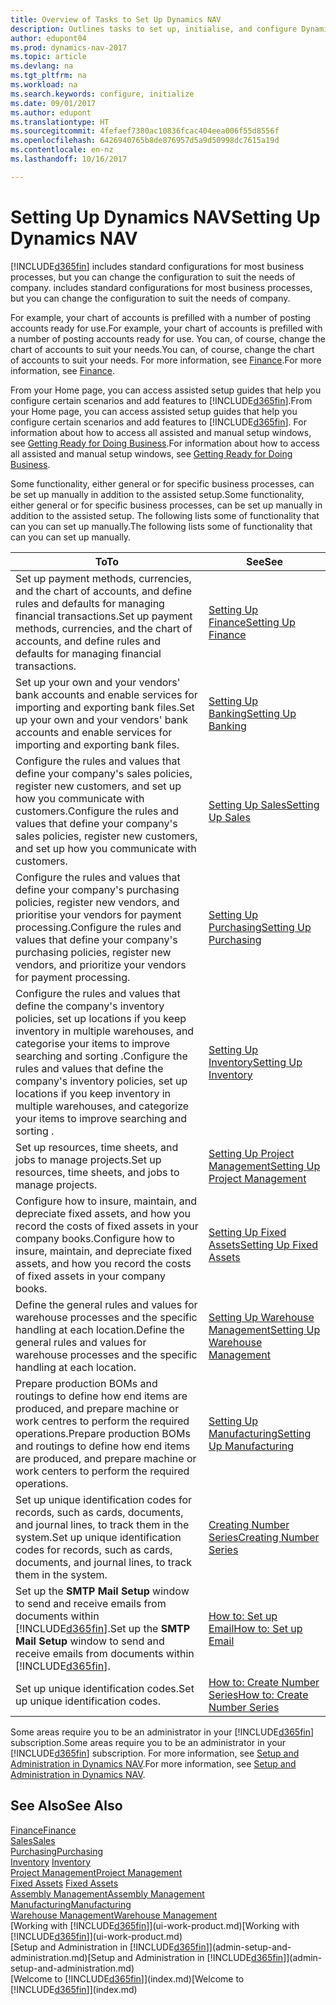 ```yaml
---
title: Overview of Tasks to Set Up Dynamics NAV
description: Outlines tasks to set up, initialise, and configure Dynamics NAV to suit your needs.
author: edupont04
ms.prod: dynamics-nav-2017
ms.topic: article
ms.devlang: na
ms.tgt_pltfrm: na
ms.workload: na
ms.search.keywords: configure, initialize
ms.date: 09/01/2017
ms.author: edupont
ms.translationtype: HT
ms.sourcegitcommit: 4fefaef7380ac10836fcac404eea006f55d8556f
ms.openlocfilehash: 6426940765b8de876957d5a9d50998dc7615a19d
ms.contentlocale: en-nz
ms.lasthandoff: 10/16/2017

---
```

# <a name="setting-up-dynamics-nav"></a><span data-ttu-id="eccb7-103">Setting Up Dynamics NAV</span><span class="sxs-lookup"><span data-stu-id="eccb7-103">Setting Up Dynamics NAV</span></span>
[!INCLUDE[d365fin](includes/d365fin_md.md)]<span data-ttu-id="eccb7-104"> includes standard configurations for most business processes, but you can change the configuration to suit the needs of company.</span><span class="sxs-lookup"><span data-stu-id="eccb7-104"> includes standard configurations for most business processes, but you can change the configuration to suit the needs of company.</span></span>

<span data-ttu-id="eccb7-105">For example, your chart of accounts is prefilled with a number of posting accounts ready for use.</span><span class="sxs-lookup"><span data-stu-id="eccb7-105">For example, your chart of accounts is prefilled with a number of posting accounts ready for use.</span></span> <span data-ttu-id="eccb7-106">You can, of course, change the chart of accounts to suit your needs.</span><span class="sxs-lookup"><span data-stu-id="eccb7-106">You can, of course, change the chart of accounts to suit your needs.</span></span> <span data-ttu-id="eccb7-107">For more information, see [Finance](finance.md).</span><span class="sxs-lookup"><span data-stu-id="eccb7-107">For more information, see [Finance](finance.md).</span></span>

<span data-ttu-id="eccb7-108">From your Home page, you can access assisted setup guides that help you configure certain scenarios and add features to [!INCLUDE[d365fin](includes/d365fin_md.md)].</span><span class="sxs-lookup"><span data-stu-id="eccb7-108">From your Home page, you can access assisted setup guides that help you configure certain scenarios and add features to [!INCLUDE[d365fin](includes/d365fin_md.md)].</span></span> <span data-ttu-id="eccb7-109">For information about how to access all assisted and manual setup windows, see [Getting Ready for Doing Business](ui-get-ready-business.md).</span><span class="sxs-lookup"><span data-stu-id="eccb7-109">For information about how to access all assisted and manual setup windows, see [Getting Ready for Doing Business](ui-get-ready-business.md).</span></span>

<span data-ttu-id="eccb7-110">Some functionality, either general or for specific business processes, can be set up manually in addition to the assisted setup.</span><span class="sxs-lookup"><span data-stu-id="eccb7-110">Some functionality, either general or for specific business processes, can be set up manually in addition to the assisted setup.</span></span> <span data-ttu-id="eccb7-111">The following lists some of functionality that can you can set up manually.</span><span class="sxs-lookup"><span data-stu-id="eccb7-111">The following lists some of functionality that can you can set up manually.</span></span>

| <span data-ttu-id="eccb7-112">To</span><span class="sxs-lookup"><span data-stu-id="eccb7-112">To</span></span> | <span data-ttu-id="eccb7-113">See</span><span class="sxs-lookup"><span data-stu-id="eccb7-113">See</span></span> |
| --- | --- |
| <span data-ttu-id="eccb7-114">Set up payment methods, currencies, and the chart of accounts, and define rules and defaults for managing financial transactions.</span><span class="sxs-lookup"><span data-stu-id="eccb7-114">Set up payment methods, currencies, and the chart of accounts, and define rules and defaults for managing financial transactions.</span></span> |[<span data-ttu-id="eccb7-115">Setting Up Finance</span><span class="sxs-lookup"><span data-stu-id="eccb7-115">Setting Up Finance</span></span>](finance-setup-finance.md) |
| <span data-ttu-id="eccb7-116">Set up your own and your vendors' bank accounts and enable services for importing and exporting bank files.</span><span class="sxs-lookup"><span data-stu-id="eccb7-116">Set up your own and your vendors' bank accounts and enable services for importing and exporting bank files.</span></span> |[<span data-ttu-id="eccb7-117">Setting Up Banking</span><span class="sxs-lookup"><span data-stu-id="eccb7-117">Setting Up Banking</span></span>](bank-setup-banking.md) |
| <span data-ttu-id="eccb7-118">Configure the rules and values that define your company's sales policies, register new customers, and set up how you communicate with customers.</span><span class="sxs-lookup"><span data-stu-id="eccb7-118">Configure the rules and values that define your company's sales policies, register new customers, and set up how you communicate with customers.</span></span> |[<span data-ttu-id="eccb7-119">Setting Up Sales</span><span class="sxs-lookup"><span data-stu-id="eccb7-119">Setting Up Sales</span></span>](sales-setup-sales.md) |
| <span data-ttu-id="eccb7-120">Configure the rules and values that define your company's purchasing policies, register new vendors, and prioritise your vendors for payment processing.</span><span class="sxs-lookup"><span data-stu-id="eccb7-120">Configure the rules and values that define your company's purchasing policies, register new vendors, and prioritize your vendors for payment processing.</span></span> |[<span data-ttu-id="eccb7-121">Setting Up Purchasing</span><span class="sxs-lookup"><span data-stu-id="eccb7-121">Setting Up Purchasing</span></span>](purchasing-setup-purchasing.md) |
| <span data-ttu-id="eccb7-122">Configure the rules and values that define the company's inventory policies, set up locations if you keep inventory in multiple warehouses, and categorise your items to improve searching and sorting .</span><span class="sxs-lookup"><span data-stu-id="eccb7-122">Configure the rules and values that define the company's inventory policies, set up locations if you keep inventory in multiple warehouses, and categorize your items to improve searching and sorting .</span></span> |[<span data-ttu-id="eccb7-123">Setting Up Inventory</span><span class="sxs-lookup"><span data-stu-id="eccb7-123">Setting Up Inventory</span></span>](inventory-setup-inventory.md) |
| <span data-ttu-id="eccb7-124">Set up resources, time sheets, and jobs to manage projects.</span><span class="sxs-lookup"><span data-stu-id="eccb7-124">Set up resources, time sheets, and jobs to manage projects.</span></span> |[<span data-ttu-id="eccb7-125">Setting Up Project Management</span><span class="sxs-lookup"><span data-stu-id="eccb7-125">Setting Up Project Management</span></span>](projects-setup-projects.md) |
| <span data-ttu-id="eccb7-126">Configure how to insure, maintain, and depreciate fixed assets, and how you record the costs of fixed assets in your company books.</span><span class="sxs-lookup"><span data-stu-id="eccb7-126">Configure how to insure, maintain, and depreciate fixed assets, and how you record the costs of fixed assets in your company books.</span></span> |[<span data-ttu-id="eccb7-127">Setting Up Fixed Assets</span><span class="sxs-lookup"><span data-stu-id="eccb7-127">Setting Up Fixed Assets</span></span>](fa-setup.md) |
|<span data-ttu-id="eccb7-128">Define the general rules and values for warehouse processes and the specific handling at each location.</span><span class="sxs-lookup"><span data-stu-id="eccb7-128">Define the general rules and values for warehouse processes and the specific handling at each location.</span></span>|[<span data-ttu-id="eccb7-129">Setting Up Warehouse Management</span><span class="sxs-lookup"><span data-stu-id="eccb7-129">Setting Up Warehouse Management</span></span>](warehouse-setup-warehouse.md)|
|<span data-ttu-id="eccb7-130">Prepare production BOMs and routings to define how end items are produced, and prepare machine or work centres to perform the required operations.</span><span class="sxs-lookup"><span data-stu-id="eccb7-130">Prepare production BOMs and routings to define how end items are produced, and prepare machine or work centers to perform the required operations.</span></span>|[<span data-ttu-id="eccb7-131">Setting Up Manufacturing</span><span class="sxs-lookup"><span data-stu-id="eccb7-131">Setting Up Manufacturing</span></span>](production-configure-production-processes.md)|
| <span data-ttu-id="eccb7-132">Set up unique identification codes for records, such as cards, documents, and journal lines, to track them in the system.</span><span class="sxs-lookup"><span data-stu-id="eccb7-132">Set up unique identification codes for records, such as cards, documents, and journal lines, to track them in the system.</span></span> |[<span data-ttu-id="eccb7-133">Creating Number Series</span><span class="sxs-lookup"><span data-stu-id="eccb7-133">Creating Number Series</span></span>](ui-create-number-series.md) |
| <span data-ttu-id="eccb7-134">Set up the **SMTP Mail Setup** window to send and receive emails from documents within [!INCLUDE[d365fin](includes/d365fin_md.md)].</span><span class="sxs-lookup"><span data-stu-id="eccb7-134">Set up the **SMTP Mail Setup** window to send and receive emails from documents within [!INCLUDE[d365fin](includes/d365fin_md.md)].</span></span> |[<span data-ttu-id="eccb7-135">How to: Set up Email</span><span class="sxs-lookup"><span data-stu-id="eccb7-135">How to: Set up Email</span></span>](madeira-how-setup-email.md) |
| <span data-ttu-id="eccb7-136">Set up unique identification codes.</span><span class="sxs-lookup"><span data-stu-id="eccb7-136">Set up unique identification codes.</span></span> |[<span data-ttu-id="eccb7-137">How to: Create Number Series</span><span class="sxs-lookup"><span data-stu-id="eccb7-137">How to: Create Number Series</span></span>](ui-create-number-series.md) |

<span data-ttu-id="eccb7-138">Some areas require you to be an administrator in your [!INCLUDE[d365fin](includes/d365fin_md.md)] subscription.</span><span class="sxs-lookup"><span data-stu-id="eccb7-138">Some areas require you to be an administrator in your [!INCLUDE[d365fin](includes/d365fin_md.md)] subscription.</span></span> <span data-ttu-id="eccb7-139">For more information, see [Setup and Administration in Dynamics NAV](admin-setup-and-administration.md).</span><span class="sxs-lookup"><span data-stu-id="eccb7-139">For more information, see [Setup and Administration in Dynamics NAV](admin-setup-and-administration.md).</span></span>  

## <a name="see-also"></a><span data-ttu-id="eccb7-140">See Also</span><span class="sxs-lookup"><span data-stu-id="eccb7-140">See Also</span></span>
[<span data-ttu-id="eccb7-141">Finance</span><span class="sxs-lookup"><span data-stu-id="eccb7-141">Finance</span></span>](finance.md)  
[<span data-ttu-id="eccb7-142">Sales</span><span class="sxs-lookup"><span data-stu-id="eccb7-142">Sales</span></span>](sales-manage-sales.md)  
[<span data-ttu-id="eccb7-143">Purchasing</span><span class="sxs-lookup"><span data-stu-id="eccb7-143">Purchasing</span></span>](purchasing-manage-purchasing.md)  
<span data-ttu-id="eccb7-144">[Inventory](inventory-manage-inventory.md)  </span><span class="sxs-lookup"><span data-stu-id="eccb7-144">[Inventory](inventory-manage-inventory.md)  </span></span>  
[<span data-ttu-id="eccb7-145">Project Management</span><span class="sxs-lookup"><span data-stu-id="eccb7-145">Project Management</span></span>](projects-manage-projects.md)  
<span data-ttu-id="eccb7-146">[Fixed Assets](fa-manage.md)  </span><span class="sxs-lookup"><span data-stu-id="eccb7-146">[Fixed Assets](fa-manage.md)  </span></span>  
[<span data-ttu-id="eccb7-147">Assembly Management</span><span class="sxs-lookup"><span data-stu-id="eccb7-147">Assembly Management</span></span>](assembly-assemble-items.md)  
[<span data-ttu-id="eccb7-148">Manufacturing</span><span class="sxs-lookup"><span data-stu-id="eccb7-148">Manufacturing</span></span>](production-manage-manufacturing.md)  
[<span data-ttu-id="eccb7-149">Warehouse Management</span><span class="sxs-lookup"><span data-stu-id="eccb7-149">Warehouse Management</span></span>](warehouse-manage-warehouse.md)  
<span data-ttu-id="eccb7-150">[Working with [!INCLUDE[d365fin](includes/d365fin_md.md)]](ui-work-product.md)</span><span class="sxs-lookup"><span data-stu-id="eccb7-150">[Working with [!INCLUDE[d365fin](includes/d365fin_md.md)]](ui-work-product.md)</span></span>  
<span data-ttu-id="eccb7-151">[Setup and Administration in [!INCLUDE[d365fin](includes/d365fin_md.md)]](admin-setup-and-administration.md)</span><span class="sxs-lookup"><span data-stu-id="eccb7-151">[Setup and Administration in [!INCLUDE[d365fin](includes/d365fin_md.md)]](admin-setup-and-administration.md)</span></span>  
<span data-ttu-id="eccb7-152">[Welcome to [!INCLUDE[d365fin](includes/d365fin_md.md)]](index.md)</span><span class="sxs-lookup"><span data-stu-id="eccb7-152">[Welcome to [!INCLUDE[d365fin](includes/d365fin_md.md)]](index.md)</span></span>  

##

